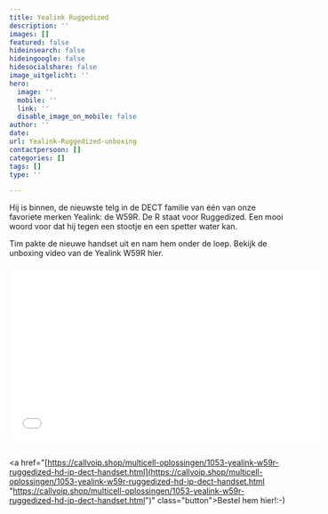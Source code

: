 ```yaml
---
title: Yealink Ruggedized
description: ''
images: []
featured: false
hideinsearch: false
hideingoogle: false
hidesocialshare: false
image_uitgelicht: ''
hero:
  image: ''
  mobile: ''
  link: ''
  disable_image_on_mobile: false
author: ''
date: 
url: Yealink-Ruggedized-unboxing
contactpersoon: []
categories: []
tags: []
type: ''

---
```

Hij is binnen, de nieuwste telg in de DECT familie van één van onze favoriete merken Yealink: de W59R. De R staat voor Ruggedized. Een mooi woord voor dat hij tegen een stootje en een spetter water kan. 

Tim pakte de nieuwe handset uit en nam hem onder de loep. Bekijk de unboxing video van de Yealink W59R hier. 

<iframe width="560" height="315" src="[https://www.youtube.com/embed/div51k3mweM](https://www.youtube.com/embed/div51k3mweM "https://www.youtube.com/embed/div51k3mweM")" frameborder="0" allow="accelerometer; autoplay; clipboard-write; encrypted-media; gyroscope; picture-in-picture" allowfullscreen></iframe><br><br>

<a href="[https://callvoip.shop/multicell-oplossingen/1053-yealink-w59r-ruggedized-hd-ip-dect-handset.html](https://callvoip.shop/multicell-oplossingen/1053-yealink-w59r-ruggedized-hd-ip-dect-handset.html "https://callvoip.shop/multicell-oplossingen/1053-yealink-w59r-ruggedized-hd-ip-dect-handset.html")" class="button">Bestel hem hier!</a>:-)